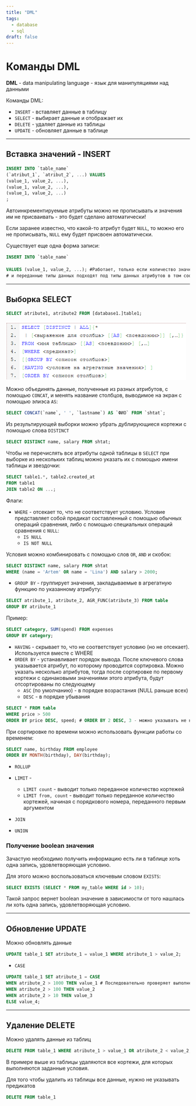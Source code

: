 ```yaml
---
title: "DML"
tags:
  - database
  - sql
draft: false
---
```


# Команды DML

**DML** - data manipulating language - язык для манипуляциями над данными

Команды DML:

- `INSERT` - вставляет данные в таблицу
- `SELECT` - выбирает данные и отображает их
- `DELETE` - удаляет данные из таблицы
- `UPDATE` - обновляет данные в таблице

---
## Вставка значений - INSERT
```sql
INSERT INTO `table_name`
(`atribut_1`, `atribut_2`, ...) VALUES
(value_1, value_2, ...),
(value_1, value_2, ...),
(value_1, value_2, ...)
;
```

Автоинкрементируемые атрибуты можно не прописывать и значения им не присваивать - это будет сделано автоматически!

Если заранее известно, что какой-то атрибут будет `NULL`, то можно его не прописывать, `NULL` ему будет присвоен автоматически.

Существует еще одна форма записи:
```sql
INSERT INTO `table_name`

VALUES (value_1, value_2, ...); #Работает, только если количество значений равно количеству атрибутов
# и переданные типы данных подходят под типы данных атрибутов в том соответствующем порядке
```

---
## Выборка SELECT
```sql
SELECT atribute1, atribute2 FROM [database1.]table1;
```

![Части SELECT](../../images/select_parts.png)

Можно объединять данные, полученные из разных атрибутов, с помощью `CONCAT`, и менять название столбцов, выводимое на экран с помощью элиэса `AS`:
```sql
SELECT CONCAT(`name`, ' ', `lastname`) AS `ФИО` FROM `shtat`;
```

Из результирующей выборки можно убрать дублирующиеся кортежи с помощью слова `DISTINCT`
```sql
SELECT DISTINCT name, salary FROM shtat;
```

Чтобы не перечислять все атрибуты одной таблицы в `SELECT` при выборке из нескольких таблиц можно указать их с помощью имени таблицы и звездочки:
```sql
SELECT table1.*, table2.created_at
FROM table1
JOIN table2 ON ...;
```

Флаги:

- `WHERE` - отсекает то, что не соответствует условию. Условие представляет собой предикат составленный с помощью обычных операций сравнения, либо с помощью специальных операций сравнения с `NULL`:
    - `IS NULL`
    - `IS NOT NULL`

Условия можно комбинировать с помощью слов `OR`, `AND` и скобок:
```sql
SELECT DISTINCT name, salary FROM shtat
WHERE (name = 'Artem' OR name = 'Lina') AND salary > 2000;
```

- `GROUP BY` - группирует значения, закладываемые в агрегатную функцию по указанному атрибуту:
```sql
SELECT atribute_1, atribute_2, AGR_FUNC(atribute_3) FROM table
GROUP BY atribute_1
```

Пример:
```sql
SELECT category, SUM(spend) FROM expenses
GROUP BY category;
```

- `HAVING` - скрывает то, что не соответствует условию (но не отсекает). Используется вместе с WHERE
- `ORDER BY` - устанавливает порядок вывода. После ключевого слова указывается атрибут, по которому проводится сортировка. Можно указать несколько атрибутов, тогда после сортировке по первому кортежи с одинаковыми значениями этого атрибута, будут отсортированы по следующему
    - `ASC` (по умолчанию) - в порядке возрастания (NULL раньше всех)
    - `DESC` - в порядке убывания

```sql
SELECT * FROM table
WHERE price > 500
ORDER BY price DESC, speed; # ORDER BY 2 DESC, 3 - можно указывать не название, а номер атрибута, но так лучше не делать
```

При сортировке по времени можно использовать функции работы со временем:
```sql
SELECT name, birthday FROM employee
ORDER BY MONTH(birthday), DAY(birthday);
```

- `ROLLUP`

- `LIMIT` -
    - `LIMIT count` - выводит только переданное количество кортежей
    - `LIMIT from, count` - выводит только переданное количество кортежей, начиная с порядкового номера, переданного первым аргументом
- `JOIN`
- `UNION`

### Получение boolean значения

Зачастую необходимо получить информацию есть ли в таблице хоть одна запись, удовлетворяющая условию.

Для этого можно воспользоваться ключевым словом `EXISTS`:
```sql
SELECT EXISTS (SELECT * FROM my_table WHERE id > 10);
```

Такой запрос вернет boolean значение в зависимости от того нашлась ли хоть одна запись, удовлетворяющая условию.


---
## Обновление UPDATE

Можно обновлять данные
```sql
UPDATE table_1 SET atribute_1 = value_1 WHERE atribute_1 > value_2;
```

- `CASE`
```sql
UPDATE table_1 SET atribute_1 = CASE
WHEN atribute_2 > 1000 THEN value_1 # Последовательно проверяет выполнение условий и присваивает необходимое значение
WHEN atribute_2 > 100 THEN value_2
WHEN atribute_2 > 10 THEN value_3
ELSE value_4;
```


---
## Удаление DELETE

Можно удалять данные из таблиц
```sql
DELETE FROM table_1 WHERE atribute_1 > value_1 OR atribute_2 < value_2;
```

В примере выше из таблицы удаляются все кортежи, для которых выполняются заданные условия.

Для того чтобы удалить из таблицы все данные, нужно не указывать предикатов
```sql
DELETE FROM table_1
```